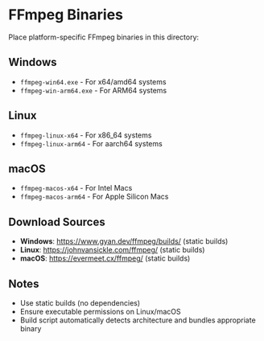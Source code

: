 # FFmpeg Binaries

Place platform-specific FFmpeg binaries in this directory:

## Windows
- `ffmpeg-win64.exe` - For x64/amd64 systems
- `ffmpeg-win-arm64.exe` - For ARM64 systems

## Linux
- `ffmpeg-linux-x64` - For x86_64 systems  
- `ffmpeg-linux-arm64` - For aarch64 systems

## macOS
- `ffmpeg-macos-x64` - For Intel Macs
- `ffmpeg-macos-arm64` - For Apple Silicon Macs

## Download Sources
- **Windows**: https://www.gyan.dev/ffmpeg/builds/ (static builds)
- **Linux**: https://johnvansickle.com/ffmpeg/ (static builds)
- **macOS**: https://evermeet.cx/ffmpeg/ (static builds)

## Notes
- Use static builds (no dependencies)
- Ensure executable permissions on Linux/macOS
- Build script automatically detects architecture and bundles appropriate binary